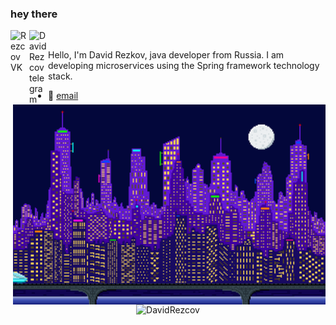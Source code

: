 ### hey there
<a href="https://vk.com/scadawincc">
  <img align="left" alt="Rezcov VK" width="30px" src="https://pngicon.ru/file/uploads/vk.png" />
</a>
<a href="https://t.me/scadawincc">
  <img align="left" alt="DavidRezcov telegram" width="30px" src="https://user-images.githubusercontent.com/49933115/139837223-bf23d3a9-4638-4e17-994a-ac8678d5f517.png" />
</a>

<br />

Hello, I'm David Rezkov, java developer from Russia. I am developing microservices using the Spring framework technology stack.

  <img align="right" alt="GIF" src="https://github.com/DavidRezcov/DavidRezcov/blob/master/train.gif?raw=true" width="500" height="320" />

- 💼 [email](mailto:srvdev@mail.ru)

<p align="center"> <img src="https://github-readme-stats.vercel.app/api?username=DavidRezcov&show_icons=true&theme=gotham" alt="DavidRezcov" />

